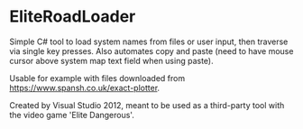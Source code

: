 # EliteRoadLoader
Simple C# tool to load system names from files or user input, then traverse via single key presses. Also automates copy and paste (need to have mouse cursor above system map text field when using paste).

Usable for example with files downloaded from https://www.spansh.co.uk/exact-plotter.

Created by Visual Studio 2012, meant to be used as a third-party tool with the video game 'Elite Dangerous'.
